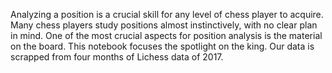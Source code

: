 Analyzing a position is a crucial skill for any level of chess player to acquire. Many chess players study positions almost instinctively, with no clear plan in mind. One of the most crucial aspects for position analysis is the material on the board. This notebook focuses the spotlight on the king. Our data is scrapped from four months of Lichess data of 2017. 
